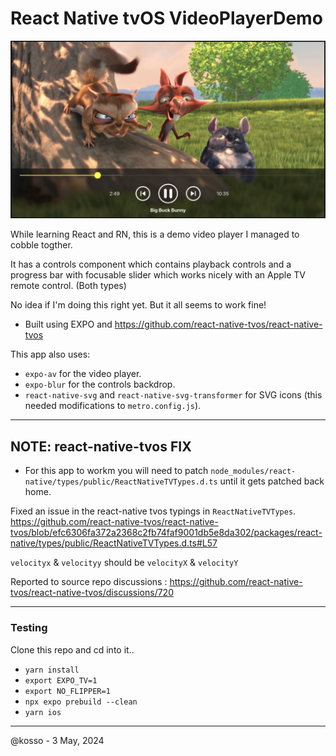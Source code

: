 # React Native tvOS VideoPlayerDemo 

![screenshot](screenshot.png)


While learning React and RN, this is a demo video player I managed to cobble togther. 

It has a controls component which contains playback controls and a progress bar with focusable slider which works nicely with an Apple TV remote control. (Both types)

No idea if I'm doing this right yet. But it all seems to work fine! 

- Built using EXPO and https://github.com/react-native-tvos/react-native-tvos


This app also uses: 

- `expo-av` for the video player.
- `expo-blur` for the controls backdrop.  
- `react-native-svg` and `react-native-svg-transformer` for SVG icons (this needed modifications to `metro.config.js`).



---------
## NOTE: react-native-tvos FIX

- For this app to workm you will need to patch `node_modules/react-native/types/public/ReactNativeTVTypes.d.ts` until it gets patched back home. 

Fixed an issue in the react-native tvos typings in `ReactNativeTVTypes`. 
https://github.com/react-native-tvos/react-native-tvos/blob/efc6306fa372a2368c2fb74faf9001db5e8da302/packages/react-native/types/public/ReactNativeTVTypes.d.ts#L57

`velocityx` & `velocityy` should be `velocityX` & `velocityY`

Reported to source repo discussions : https://github.com/react-native-tvos/react-native-tvos/discussions/720

---------


### Testing

Clone this repo and cd into it.. 

- `yarn install`
- `export EXPO_TV=1`
- `export NO_FLIPPER=1`
- `npx expo prebuild --clean`
- `yarn ios`


----------------

@kosso - 3 May, 2024